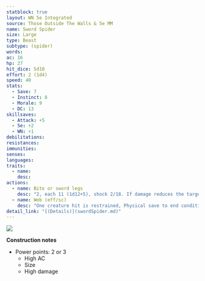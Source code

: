 ```yaml
---
statblock: true
layout: WN 5e Integrated
source: Those Outside The Walls & 5e MM
name: Sword Spider
size: Large
type: Beast
subtype: (spider)
words: 
ac: 16
hp: 27
hit_dice: 5d10
effort: 2 (1d4)
speed: 40
stats:
  - Save: 7
  - Instinct: 8 
  - Morale: 9
  - DC: 13
skillsaves:
  - Attack: +5
  - 5e: +2
  - WN: +1
debilitations: 
resistances:
immunities:
senses: 
languages: 
traits:
  - name: 
    desc: 
actions:
  - name: Bite or sword legs
    desc: "2, each 11 (1d12+5), shock 2/18. If damage reduces the target to 0 hp, it is stable but poisoned for 1 hour, even after regaining hp, and is paralyzed while poisoned in this way."
  - name: Web (eff/sc)
    desc: "One creature hit is restrained, Physical save to end condition."
detail_link: "[(Details)](swordSpider.md)"
---
```


![](https://i.imgur.com/niN532V.png)


**Construction notes**
- Power points: 2 or 3
	- High AC
	- Size
	- High damage
